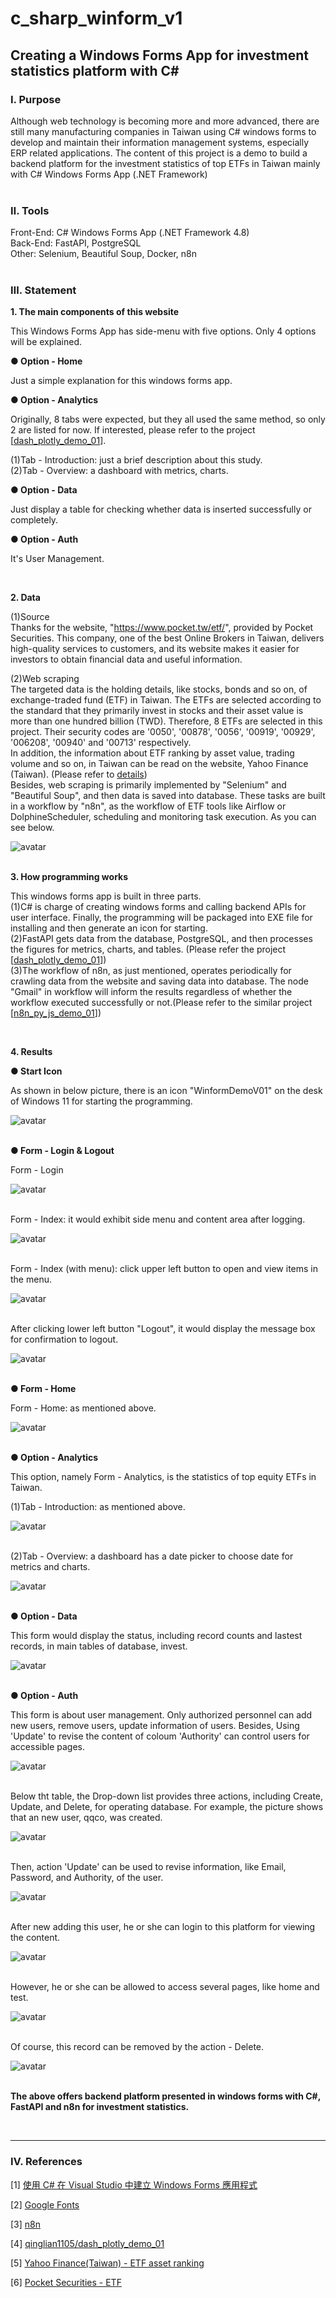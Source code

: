 # **c_sharp_winform_v1**

## **Creating a Windows Forms App for investment statistics platform with C#**


### **Ⅰ. Purpose** 

 Although web technology is becoming more and more advanced, there are still many manufacturing companies in Taiwan using C# windows forms to develop and maintain their information management systems, especially ERP related applications. The content of this project is a demo to build a backend platform for the investment statistics of top ETFs in Taiwan mainly with C# Windows Forms App (.NET Framework) <br><br>

### **Ⅱ. Tools**

Front-End: C# Windows Forms App (.NET Framework 4.8) <br> 
Back-End: FastAPI, PostgreSQL <br>
Other: Selenium, Beautiful Soup, Docker, n8n <br>
<br>

### **Ⅲ. Statement**<br>


__1. The main components of this website__ <br>

This Windows Forms App has side-menu with five options. Only 4 options will be explained.<br>

__● Option -  Home__<br>

Just a simple explanation for this windows forms app.<br>

__● Option - Analytics__<br>

Originally, 8 tabs were expected, but they all used the same method, so only 2 are listed for now. If interested, please refer to the project  [[dash_plotly_demo_01](<https://github.com/qinglian1105/dash_plotly_demo_01>)].<br>

(1)Tab - Introduction: just a brief description about this study.<br>
(2)Tab - Overview: a dashboard with metrics, charts.<br>

__● Option - Data__<br>

Just display a table for checking whether data is inserted successfully or completely.<br>

__● Option - Auth__<br>

It's User Management.<br>

<br>


__2. Data__ <br>

(1)Source <br>
Thanks for the website, "https://www.pocket.tw/etf/", provided by Pocket Securities. This company, one of the best Online Brokers in Taiwan, delivers high-quality services to customers, and its website makes it easier for investors to obtain financial data and useful information.<br>

(2)Web scraping<br>
The targeted data is the holding details, like stocks, bonds and so on, of exchange-traded fund (ETF) in Taiwan. The ETFs are selected according to the standard that they primarily invest in stocks and their asset value is more than one hundred billion (TWD). Therefore, 8 ETFs are selected in this project. Their security codes are '0050', '00878', '0056', '00919', '00929', '006208', '00940' and '00713' respectively.<br>
In addition, the information about ETF ranking by asset value, trading volume and so on, in Taiwan can be read on the website, Yahoo Finance (Taiwan). (Please refer to [details](<https://tw.stock.yahoo.com/tw-etf/total-assets>))<br>
Besides, web scraping is primarily implemented by "Selenium" and "Beautiful Soup", and then data is saved into database. These tasks are built in a workflow by "n8n", as the workflow of ETF tools like Airflow or DolphineScheduler, scheduling and monitoring task execution. As you can see below.<br>

![avatar](./README_png/n8n_workflow_etf_crawler.png)
<br><br>

__3. How programming works__ <br>

This windows forms app is built in three parts.<br>
(1)C# is charge of creating windows forms and calling backend APIs for user interface. Finally, the programming will be packaged into EXE file for installing and then generate an icon for starting.<br>
(2)FastAPI gets data from the database, PostgreSQL, and then processes the figures for metrics, charts, and tables. (Please refer the project  [[dash_plotly_demo_01](<https://github.com/qinglian1105/dash_plotly_demo_01>)])<br>
(3)The workflow of n8n, as just mentioned, operates periodically for crawling data from the website and saving data into database. The node "Gmail" in workflow will inform the results regardless of whether the workflow executed successfully or not.(Please refer to the similar project  [[n8n_py_js_demo_01](<https://github.com/qinglian1105/n8n_py_js_demo_01>)])<br>

<br>


__4. Results__ <br>

__● Start Icon__ <br>

As shown in below picture, there is an icon "WinformDemoV01" on the desk of Windows 11 for starting the programming.<br>

![avatar](./README_png/start_icon.png)
<br><br>

__● Form - Login & Logout__ <br>

Form - Login<br>

![avatar](./README_png/login.png)
<br><br>

Form - Index: it would exhibit side menu and content area after logging.<br>

![avatar](./README_png/index.png)
<br><br>

Form - Index (with menu): click upper left button to open and view items in the menu.<br>

![avatar](./README_png/index_with_menu.png)
<br><br>


After clicking lower left button "Logout", it would display the message box for confirmation to logout.<br>

![avatar](./README_png/logout.png)
<br><br>


__● Form - Home__ <br>

Form - Home: as mentioned above.<br>

![avatar](./README_png/home.png)
<br><br>


__● Option - Analytics__ <br>


This option, namely Form - Analytics, is the statistics of top equity ETFs in Taiwan.<br>

(1)Tab - Introduction: as mentioned above.<br>

![avatar](./README_png/analytics_introduction.png)
<br><br>

(2)Tab - Overview: a dashboard has a date picker to choose date for metrics and charts.<br>

![avatar](./README_png/analytics_overview.png)
<br><br>

__● Option - Data__ <br>

This form would display the status, including record counts and lastest records, in main tables of database, invest. <br>

![avatar](./README_png/data.png)
<br><br>

__● Option - Auth__ <br>

This form is about user management. Only authorized personnel can add new users, remove users, update information of users. Besides, Using 'Update' to revise the content of coloum 'Authority' can control users for accessible pages. <br>

![avatar](./README_png/auth.png)
<br><br>

Below tht table, the Drop-down list provides three actions, including Create, Update, and Delete, for operating database. For example, the picture shows that an new user, qqco, was created.

![avatar](./README_png/auth_create.png)
<br><br>

Then, action 'Update' can be used to revise information, like Email, Password, and Authority, of the user.

![avatar](./README_png/auth_update.png)
<br><br>

After new adding this user, he or she can login to this platform for viewing the content.

![avatar](./README_png/auth_create_login.png)
<br><br>

However, he or she can be allowed to access several pages, like home and test.

![avatar](./README_png/auth_inaccessible.png)
<br><br>


Of course, this record can be removed by the action - Delete.

![avatar](./README_png/auth_delete.png)
<br><br>


__The above offers backend platform presented in windows forms with C#, FastAPI and n8n for investment statistics.__ <br>

<br>

---

### **Ⅳ. References**

[1] [使用 C# 在 Visual Studio 中建立 Windows Forms 應用程式](<https://learn.microsoft.com/zh-tw/visualstudio/ide/create-csharp-winform-visual-studio?view=vs-2022>)

[2] [Google Fonts](<https://fonts.google.com/>)

[3] [n8n](<https://n8n.io/>)

[4] [qinglian1105/dash_plotly_demo_01](<https://github.com/qinglian1105/dash_plotly_demo_01>)

[5] [Yahoo Finance(Taiwan) - ETF asset ranking](<https://tw.stock.yahoo.com/tw-etf/total-assets>)

[6] [Pocket Securities - ETF](<https://www.pocket.tw/etf/>)


